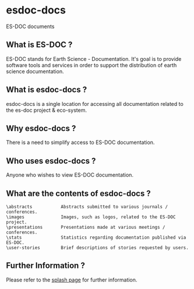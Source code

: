 esdoc-docs
===============

ES-DOC documents


What is ES-DOC ?
--------------------------------------

ES-DOC stands for Earth Science - Documentation.  It's goal is to provide software tools and services in order to support the distribution of earth science documentation.


What is esdoc-docs ?
--------------------------------------

esdoc-docs is a single location for accessing all documentation related to the es-doc project & eco-system.


Why esdoc-docs ?
--------------------------------------

There is a need to simplify access to ES-DOC documentation. 


Who uses esdoc-docs ?
--------------------------------------

Anyone who wishes to view ES-DOC documentation.


What are the contents of esdoc-docs ?
--------------------------------------

    \abstracts           Abstracts submitted to various journals / conferences.
    \images           	 Images, such as logos, related to the ES-DOC project.
    \presentations       Presentations made at various meetings / conferences.
    \stats		         Statistics regarding documentation published via ES-DOC.
	\user-stories        Brief descriptions of stories requested by users.
    

Further Information ?
--------------------------------------

Please refer to the [splash page](http:es-doc.org) for further information.
